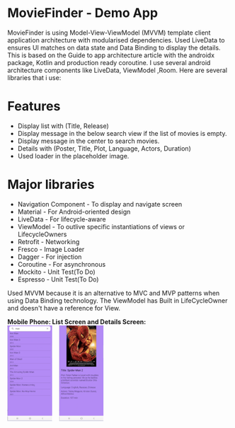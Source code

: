 # MovieFinder - Demo App

MovieFinder is using Model-View-ViewModel (MVVM) template client application architecture with modularised dependencies. Used LiveData to ensures UI matches on data state and Data Binding to display the details.
This is based on the Guide to app architecture article with the androidx package, Kotlin and production ready coroutine. I use several android architecture components like LiveData, ViewModel ,Room. Here are several libraries that i use:

# Features
* Display list with (Title, Release)
* Display message in the below search view if the list of movies is empty.
* Display message in the center to search movies.
* Details with  (Poster, Title, Plot, Language, Actors, Duration)
* Used loader in the placeholder image.

# Major libraries
* Navigation Component - To display and navigate screen
* Material - For Android-oriented design
* LiveData - For lifecycle-aware
* ViewModel - To outlive specific instantiations of views or LifecycleOwners
* Retrofit - Networking
* Fresco - Image Loader
* Dagger - For injection
* Coroutine - For asynchronous
* Mockito - Unit Test(To Do)
* Espresso - Unit Test(To Do)

Used MVVM because it is an alternative to MVC and MVP patterns when using Data Binding technology. The ViewModel has Built in LifeCycleOwner and doesn't have a reference for View.

<b>Mobile Phone: List Screen and Details Screen:</b><br />
<img src="https://github.com/eduardodelito/MovieFinder/blob/main/screens/Screen%20Shot%202022-05-28%20at%209.52.06%20AM.png" width="20%" />
&nbsp;&nbsp;
<img src="https://github.com/eduardodelito/MovieFinder/blob/main/screens/Screen%20Shot%202022-05-28%20at%209.52.15%20AM.png" width="20%" />
<br /><br />
